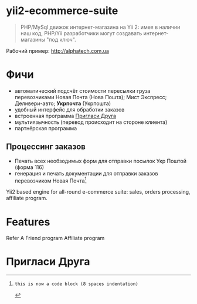 # yii2-ecommerce-suite

> PHP/MySql движок интернет-магазина на Yii 2: имея в наличии наш код, PHP/Yii разработчики могут создавать интернет-магазины "под ключ". 

Рабочий пример: http://alphatech.com.ua 

# Фичи

* автоматический подсчёт стоимости пересылки груза перевозчиками Новая Почта (Нова Пошта); Мист Экспресс; Деливери-авто; **Укрпочта** (Укрпошта)
* удобный интерфейс для обработки заказов
* встроенная программа [Пригласи Друга](#Пригласи-Друга)
* мультиязычность (перевод происходит на стороне клиента)
* партнёрская программа 


## Процессинг заказов

* Печать всех необзодимых форм для отправки посылок Укр Поштой (форма 116)
* генерация и печать документации для отправки заказов перевозчиком Новая Почта[^screen10001]

Yii2 based engine for all-round e-commerce suite: sales, orders processing, affiliate program.


# Features

Refer A Friend program
Affiliate program


# Пригласи Друга

[^screen10001]:
        this is now a code block (8 spaces indentation)



